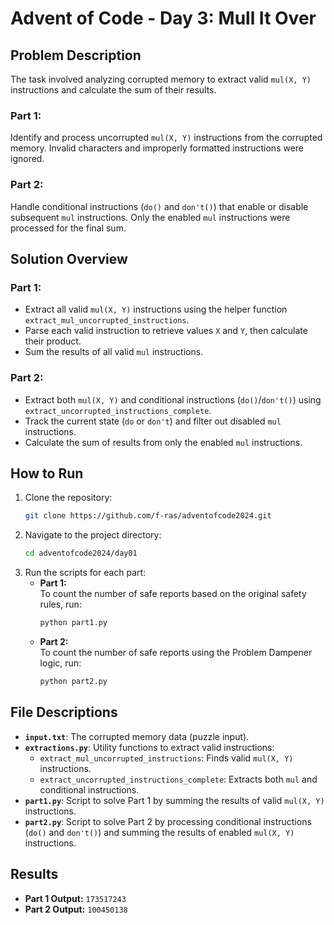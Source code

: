 # Advent of Code - Day 3: Mull It Over  

## Problem Description  

The task involved analyzing corrupted memory to extract valid `mul(X, Y)` instructions and calculate the sum of their results.  

### Part 1:  
Identify and process uncorrupted `mul(X, Y)` instructions from the corrupted memory. Invalid characters and improperly formatted instructions were ignored.  

### Part 2:  
Handle conditional instructions (`do()` and `don't()`) that enable or disable subsequent `mul` instructions. Only the enabled `mul` instructions were processed for the final sum.  

## Solution Overview  

### Part 1:  
- Extract all valid `mul(X, Y)` instructions using the helper function `extract_mul_uncorrupted_instructions`.  
- Parse each valid instruction to retrieve values `X` and `Y`, then calculate their product.  
- Sum the results of all valid `mul` instructions.  

### Part 2:  
- Extract both `mul(X, Y)` and conditional instructions (`do()`/`don't()`) using `extract_uncorrupted_instructions_complete`.  
- Track the current state (`do` or `don't`) and filter out disabled `mul` instructions.  
- Calculate the sum of results from only the enabled `mul` instructions.  

## How to Run  

1. Clone the repository:  
   ```bash
   git clone https://github.com/f-ras/adventofcode2024.git
   ```
2. Navigate to the project directory:
   ```bash
   cd adventofcode2024/day01
   ```
3. Run the scripts for each part:  
   - **Part 1:**  
     To count the number of safe reports based on the original safety rules, run:  
     ```bash
     python part1.py
     ```  
   - **Part 2:**  
     To count the number of safe reports using the Problem Dampener logic, run:  
     ```bash
     python part2.py
     ```

## File Descriptions  

- **`input.txt`**: The corrupted memory data (puzzle input).  
- **`extractions.py`**: Utility functions to extract valid instructions:  
  - `extract_mul_uncorrupted_instructions`: Finds valid `mul(X, Y)` instructions.  
  - `extract_uncorrupted_instructions_complete`: Extracts both `mul` and conditional instructions.  
- **`part1.py`**: Script to solve Part 1 by summing the results of valid `mul(X, Y)` instructions.  
- **`part2.py`**: Script to solve Part 2 by processing conditional instructions (`do()` and `don't()`) and summing the results of enabled `mul(X, Y)` instructions.  

## Results  

- **Part 1 Output:** `173517243`  
- **Part 2 Output:** `100450138`